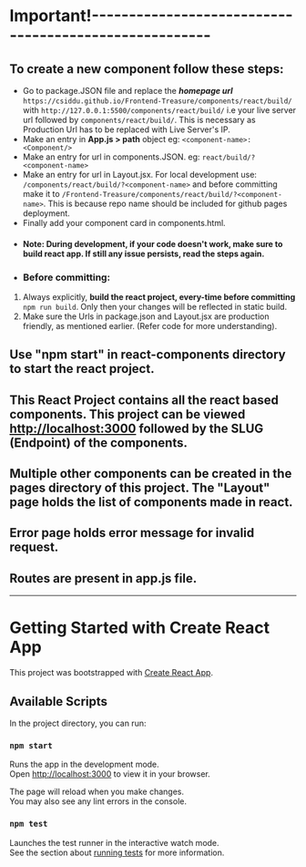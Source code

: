 
# Important!------------------------------------------------------

## To create a new component follow these steps:
- Go to package.JSON file and replace the _**homepage url**_ `https://csiddu.github.io/Frontend-Treasure/components/react/build/` with `http://127.0.0.1:5500/components/react/build/` i.e your live server url followed by  `components/react/build/`. This is necessary as Production Url has to be replaced with Live Server's IP.
- Make an entry in **App.js > path** object eg: `<component-name>: <Component/>`
- Make an entry for url in components.JSON. eg: `react/build/?<component-name>`
- Make an entry for url in Layout.jsx. For local development use: `/components/react/build/?<component-name>` and before committing make it to `/Frontend-Treasure/components/react/build/?<component-name>`. This is because repo name should be included for github pages deployment.
- Finally add your component card in components.html.
- #### Note: During development, if your code doesn't work, make sure to build react app. If still any issue persists, read the steps again.
- ### Before committing:

1. Always explicitly, **build the react project, every-time before committing** `npm run build`. Only then your changes will be reflected in static build.
2. Make sure the Urls in package.json and Layout.jsx are production friendly, as mentioned earlier. (Refer code for more understanding).

## Use "npm start" in react-components directory to start the react project.
## This React Project contains all the react based components. This project can be viewed [http://localhost:3000](http://localhost:3000) followed by the SLUG (Endpoint) of the components.
## Multiple other components can be created in the pages directory of this project. The "Layout" page holds the list of components made in react.
## Error page holds error message for invalid request.
## Routes are present in app.js file.
------------------------------------------------------------------

# Getting Started with Create React App

This project was bootstrapped with [Create React App](https://github.com/facebook/create-react-app).

## Available Scripts

In the project directory, you can run:

### `npm start`

Runs the app in the development mode.\
Open [http://localhost:3000](http://localhost:3000) to view it in your browser.

The page will reload when you make changes.\
You may also see any lint errors in the console.

### `npm test`

Launches the test runner in the interactive watch mode.\
See the section about [running tests](https://facebook.github.io/create-react-app/docs/running-tests) for more information.
